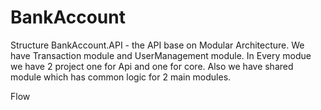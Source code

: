 # BankAccount

Structure
BankAccount.API - the API base on Modular Architecture. We have Transaction module and UserManagement module. In Every modue we have 2 project one for Api and one for core.
Also we have shared module which has common logic for 2 main modules.

Flow
